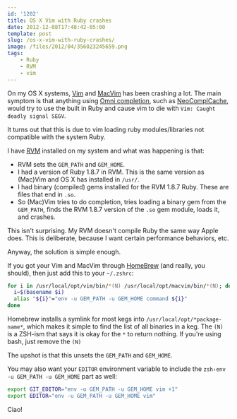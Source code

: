 ```yaml
---
id: '1202'
title: OS X Vim with Ruby crashes
date: 2012-12-08T17:48:42-05:00
template: post
slug: /os-x-vim-with-ruby-crashes/
image: /files/2012/04/356023245659.png
tags:
    - Ruby
    - RVM
    - vim
---
```


On my OS X systems, [Vim](https://www.vim.org) and
[MacVim](https://github.com/macvim-dev/macvim) has been crashing a lot. The
main symptom is that anything using
[Omni completion](https://vim.fandom.com/wiki/Omni_completion), such as
[NeoComplCache](https://github.com/Shougo/neocomplcache), would try to use the
built in Ruby and cause vim to die with `Vim: Caught deadly signal SEGV`.

It turns out that this is due to vim loading ruby modules/libraries not
compatible with the system Ruby.

I have [RVM](https://rvm.io/) installed on my system and what was happening is
that:

-   RVM sets the `GEM_PATH` and `GEM_HOME`.
-   I had a version of Ruby 1.8.7 in RVM. This is the same version as (Mac)Vim
    and OS X has installed in `/usr/`.
-   I had binary (compiled) gems installed for the RVM 1.8.7 Ruby. These are
    files that end in `.so`.
-   So (Mac)Vim tries to do completion, tries loading a binary gem from the
    `GEM_PATH`, finds the RVM 1.8.7 version of the `.so` gem module, loads it,
    and crashes.

This isn't surprising. My RVM doesn't compile Ruby the same way Apple does.
This is deliberate, because I want certain performance behaviors, etc.

Anyway, the solution is simple enough.

If you got your Vim and MacVim through [HomeBrew](https://brew.sh) (and
really, you should), then just add this to your `~/.zshrc`:

```zsh
for i in /usr/local/opt/vim/bin/*(N) /usr/local/opt/macvim/bin/*(N); do
  i=$(basename $i)
  alias "${i}"="env -u GEM_PATH -u GEM_HOME command ${i}"
done
```

Homebrew installs a symlink for most kegs into
`/usr/local/opt/*package-name*`, which makes it simple to find the list of all
binaries in a keg. The `(N)` is a ZSH-ism that says it is okay for the `*` to
return nothing. If you're using bash, just remove the `(N)`

The upshot is that this unsets the `GEM_PATH` and `GEM_HOME`.

You may also want your `EDITOR` environment variable to include the
`zsh›env -u GEM_PATH -u GEM_HOME` part as well:

```zsh
export GIT_EDITOR="env -u GEM_PATH -u GEM_HOME vim +1"
export EDITOR="env -u GEM_PATH -u GEM_HOME vim"
```

Ciao!
